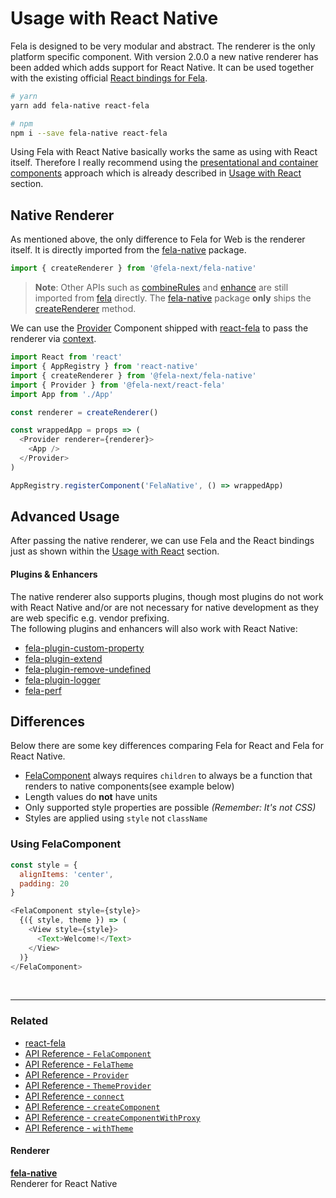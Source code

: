 # Usage with React Native

Fela is designed to be very modular and abstract. The renderer is the only platform specific component. With version 2.0.0 a new native renderer has been added which adds support for React Native. It can be used together with the existing  official [React bindings for Fela](https://github.com/robinweser/fela/tree/master/packages/react-fela).

```sh
# yarn
yarn add fela-native react-fela

# npm
npm i --save fela-native react-fela
```

Using Fela with React Native basically works the same as using with React itself. Therefore I really recommend using the [presentational and container components](https://medium.com/@dan_abramov/smart-and-dumb-components-7ca2f9a7c7d0#.67qfcbme5) approach which is already described in [Usage with React](UsageWithReact.md) section.

## Native Renderer
As mentioned above, the only difference to Fela for Web is the renderer itself. It is directly imported from the [fela-native](https://github.com/robinweser/fela/tree/master/packages/fela-native) package.

```javascript
import { createRenderer } from '@fela-next/fela-native'
```

> **Note**: Other APIs such as [combineRules](../api/fela/combineRules.md) and [enhance](../api/bindings/enhance.md) are still imported from [fela](https://github.com/robinweser/fela/tree/master/packages/fela) directly. The [fela-native](https://github.com/robinweser/fela/tree/master/packages/fela-native)  package **only** ships the [createRenderer](../api/fela/createRenderer.md) method.

We can use the [Provider](../api/bindings/Provider.md) Component shipped with [react-fela](https://github.com/robinweser/fela/tree/master/packages/react-fela) to pass the renderer via [context](https://facebook.github.io/react/docs/context.html).

```javascript
import React from 'react'
import { AppRegistry } from 'react-native'
import { createRenderer } from '@fela-next/fela-native'
import { Provider } from '@fela-next/react-fela'
import App from './App'

const renderer = createRenderer()

const wrappedApp = props => (
  <Provider renderer={renderer}>
    <App />
  </Provider>
)

AppRegistry.registerComponent('FelaNative', () => wrappedApp)
```

## Advanced Usage
After passing the native renderer, we can use Fela and the React bindings just as shown within the [Usage with React](UsageWithReact.md) section.

#### Plugins & Enhancers
The native renderer also supports plugins, though most plugins do not work with React Native and/or are not necessary for native development as they are web specific e.g. vendor prefixing.<br>
The following plugins and enhancers will also work with React Native:

* [fela-plugin-custom-property](https://github.com/robinweser/fela/tree/master/packages/fela-plugin-custom-property)
* [fela-plugin-extend](https://github.com/robinweser/fela/tree/master/packages/fela-plugin-extend)
* [fela-plugin-remove-undefined](https://github.com/robinweser/fela/tree/master/packages/fela-plugin-remove-undefined)
* [fela-plugin-logger](https://github.com/robinweser/fela/tree/master/packages/fela-plugin-logger)
* [fela-perf](https://github.com/robinweser/fela/tree/master/packages/fela-perf)

## Differences
Below there are some key differences comparing Fela for React and Fela for React Native.

* [FelaComponent](../api/bindings/FelaComponent.md) always requires `children` to always be a function that renders to native components(see example below)
* Length values do **not** have units
* Only supported style properties are possible *(Remember: It's not CSS)*
* Styles are applied using `style` not `className`

### Using FelaComponent

```javascript
const style = {
  alignItems: 'center',
  padding: 20
}

<FelaComponent style={style}>
  {({ style, theme }) => (
    <View style={style}>
      <Text>Welcome!</Text>
    </View>
  )}
</FelaComponent>
```



<br>

---

### Related
* [react-fela](https://github.com/robinweser/fela/tree/master/packages/react-fela)
* [API Reference - `FelaComponent`](../api/bindings/FelaComponent.md)
* [API Reference - `FelaTheme`](../api/bindings/FelaTheme.md)
* [API Reference - `Provider`](../api/bindings/Provider.md)
* [API Reference - `ThemeProvider`](../api/bindings/ThemeProvider.md)
* [API Reference - `connect`](../api/bindings/connect.md)
* [API Reference - `createComponent`](../api/bindings/createComponent.md)
* [API Reference - `createComponentWithProxy`](../api/bindings/createComponentWithProxy.md)
* [API Reference - `withTheme`](../api/bindings/withTheme.md)

#### Renderer
**[fela-native](https://github.com/robinweser/fela/tree/master/packages/fela-native)**<br>
Renderer for React Native

